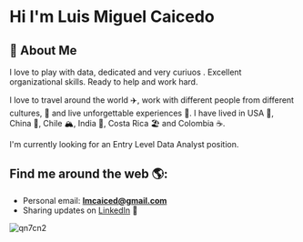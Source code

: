# Hi I'm Luis Miguel Caicedo 

## 🚀 About Me
I love to play with data, dedicated and very curiuos . Excellent organizational skills. Ready to help and work hard.

I love to travel around the world ✈️, work with different people from different cultures, 🍝 and live unforgettable experiences 🍻.
I have lived in USA 🗽, China 🍊, Chile 🏔️, India 🚆, Costa Rica 🏖️ and Colombia ☕.

I'm currently looking for an Entry Level Data Analyst position.

## Find me around the web 🌎:
- Personal email: **lmcaiced@gmail.com**
- Sharing updates on <a href="https://www.linkedin.com/in/lmcaiced/">LinkedIn</a> 💼

![qn7cn2](https://user-images.githubusercontent.com/89747788/188034992-44b197d1-482d-4dbf-b3e2-63885a885cd0.gif)
